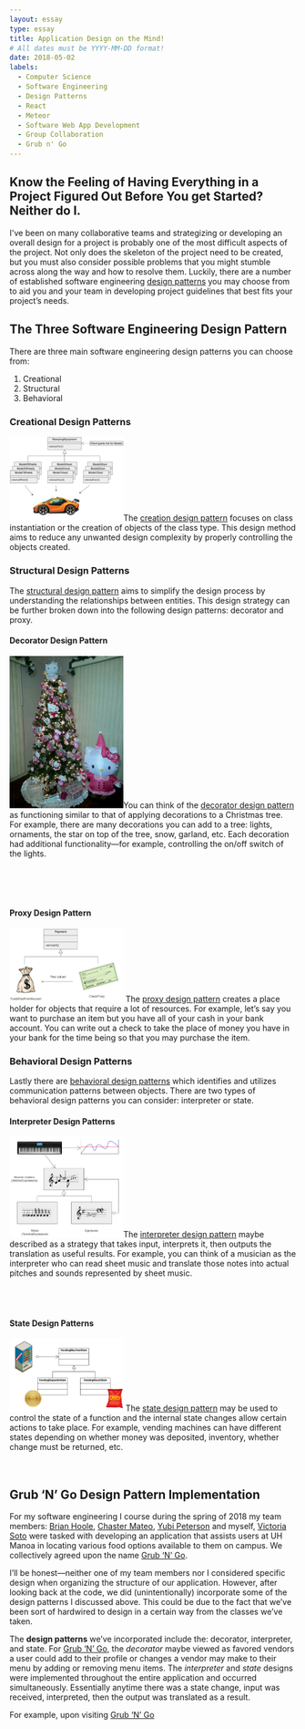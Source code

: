 ```yaml
---
layout: essay
type: essay
title: Application Design on the Mind!
# All dates must be YYYY-MM-DD format!
date: 2018-05-02
labels:
  - Computer Science
  - Software Engineering
  - Design Patterns
  - React
  - Meteor
  - Software Web App Development
  - Group Collaboration
  - Grub n' Go
---
```

## Know the Feeling of Having Everything in a Project Figured Out Before You get Started? Neither do I.

I've been on many collaborative teams and strategizing or developing an overall design for a project is probably one of the most difficult aspects of the project. Not only does the skeleton of the project need to be created, but you must also consider possible problems that you might stumble across along the way and how to resolve them. Luckily, there are a number of established software engineering <a href="https://sourcemaking.com/design_patterns">design patterns</a> you may choose from to aid you and your team in developing project guidelines that best fits your project’s needs.

## The Three Software Engineering Design Pattern

There are three main software engineering design patterns you can choose from:
1.	Creational
2.	Structural
3.	Behavioral

### Creational Design Patterns
<img class="ui right floated rounded image" src="/images/creationalDP.png" style="max-width: 200px;" style="max-height: 200px;"/>The <a href="https://sourcemaking.com/design_patterns/creational_patterns">creation design pattern</a> focuses on class instantiation or the creation of objects of the class type. This design method aims to reduce any unwanted design complexity by properly controlling the objects created.<br />

### Structural Design Patterns  
The <a href="https://sourcemaking.com/design_patterns/structural_patterns">structural design pattern</a> aims to simplify the design process by understanding the relationships between entities. This design strategy can be further broken down into the following design patterns: decorator and proxy.<br />

#### Decorator Design Pattern
<img class="ui left floated rounded image" src="/images/decoratorDP.jpg" style="max-width: 200px;" style="max-height: 200px;"/>You can think of the <a href="https://sourcemaking.com/design_patterns/decorator">decorator design pattern</a> as functioning similar to that of applying decorations to a Christmas tree. For example, there are many decorations you can add to a tree: lights, ornaments, the star on top of the tree, snow, garland, etc. Each decoration had additional functionality—for example, controlling the on/off switch of the lights. <br /><br /><br /><br /><br />

#### Proxy Design Pattern
<img class="ui right floated rounded image" src="/images/ProxyDP.png" style="max-width: 200px;" style="max-height: 200px;"/> The <a href="https://sourcemaking.com/design_patterns/proxy">proxy design pattern</a> creates a place holder for objects that require a lot of resources. For example, let’s say you want to purchase an item but you have all of your cash in your bank account. You can write out a check to take the place of money you have in your bank for the time being so that you may purchase the item.<br />

### Behavioral Design Patterns
Lastly there are <a href="https://sourcemaking.com/design_patterns/behavioral_patterns">behavioral design patterns</a> which identifies and utilizes communication patterns between objects. There are two types of behavioral design patterns you can consider: interpreter or state.<br />

#### Interpreter Design Patterns
<img class="ui left floated rounded image" src="/images/BehavioralDP.png " style="max-width: 200px;" style="max-height: 200px;"/>The <a href="https://sourcemaking.com/design_patterns/interpreter">interpreter design pattern</a> maybe described as a strategy that takes input, interprets it, then outputs the translation as useful results. For example, you can think of a musician as the interpreter who can read sheet music and translate those notes into actual pitches and sounds represented by sheet music.<br /><br /><br /><br />

#### State Design Patterns
<img class="ui right floated rounded image" src="/images/StateDP.png " style="max-width: 200px;" style="max-height: 200px;"/> The <a href="https://sourcemaking.com/design_patterns/state">state design pattern</a> may be used to control the state of a function and the internal state changes allow certain actions to take place. For example, vending machines can have different states depending on whether money was deposited, inventory, whether change must be returned, etc. <br /><br /><br />

## Grub ‘N’ Go Design Pattern Implementation
For my software engineering I course during the spring of 2018 my team members: [Brian Hoole](https://brianhoole.github.io), [Chaster Mateo](https://haychaster.github.io), [Yubi Peterson](https://notyubi.github.io) and myself, [Victoria Soto](https://victoria-soto.github.io) were tasked with developing an application that assists users at UH Manoa in locating various food options available to them on campus. We collectively agreed upon the name <a href="https://grubngo.github.io/">Grub ‘N’ Go</a>.<br />

I’ll be honest—neither one of my team members nor I considered specific design when organizing the structure of our application. However, after looking back at the code, we did (unintentionally) incorporate some of the design patterns I discussed above. This could be due to the fact that we’ve been sort of hardwired to design in a certain way from the classes we’ve taken.

The **design patterns** we’ve incorporated include the: decorator, interpreter, and state. For <a href="https://grubngo.github.io/">Grub ‘N’ Go</a>, the *decorator* maybe viewed as favored vendors a user could add to their profile or changes a vendor may make to their menu by adding or removing menu items. The *interpreter* and *state* designs were implemented throughout the entire application and occurred simultaneously. Essentially anytime there was a state change, input was received, interpreted, then the output was translated as a result. 

For example, upon visiting <a href="https://grubngo.github.io/">Grub ‘N’ Go</a>      

 
